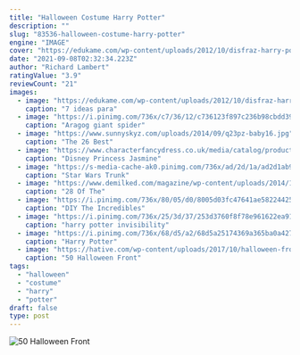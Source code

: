 ```yaml
---
title: "Halloween Costume Harry Potter"
description: ""
slug: "83536-halloween-costume-harry-potter"
engine: "IMAGE"
cover: "https://edukame.com/wp-content/uploads/2012/10/disfraz-harry-potter.jpg"
date: "2021-09-08T02:32:34.223Z"
author: "Richard Lambert"
ratingValue: "3.9"
reviewCount: "21"
images:
  - image: "https://edukame.com/wp-content/uploads/2012/10/disfraz-harry-potter.jpg"
    caption: "7 ideas para"
  - image: "https://i.pinimg.com/736x/c7/36/12/c736123f897c236b98cbdd39ddbef41f.jpg"
    caption: "Aragog giant spider"
  - image: "https://www.sunnyskyz.com/uploads/2014/09/q23pz-baby16.jpg"
    caption: "The 26 Best"
  - image: "https://www.characterfancydress.co.uk/media/catalog/product/6/1/61npygajr2l._sl1500_.jpg"
    caption: "Disney Princess Jasmine"
  - image: "https://s-media-cache-ak0.pinimg.com/736x/ad/2d/1a/ad2d1ab9dedb8a5d03cadeaa1d575719.jpg"
    caption: "Star Wars Trunk"
  - image: "https://www.demilked.com/magazine/wp-content/uploads/2014/10/cool-children-halloween-costumes-21.jpg"
    caption: "28 Of The"
  - image: "https://i.pinimg.com/736x/80/05/d0/8005d03fc47641ae582244251356421f--super-hero-costumes-easy-costumes.jpg"
    caption: "DIY The Incredibles"
  - image: "https://i.pinimg.com/736x/25/3d/37/253d3760f8f78e961622ea91d3e77656--harry-potter-cloak-harry-potter-costumes.jpg"
    caption: "harry potter invisibility"
  - image: "https://i.pinimg.com/736x/68/d5/a2/68d5a25174369a365ba0a42732fe2475.jpg"
    caption: "Harry Potter"
  - image: "https://hative.com/wp-content/uploads/2017/10/halloween-front-porch/31-halloween-front-porch-decorations.jpg"
    caption: "50 Halloween Front"
tags:
  - "halloween"
  - "costume"
  - "harry"
  - "potter"
draft: false
type: post
---
```



![50 Halloween Front](https://hative.com/wp-content/uploads/2017/10/halloween-front-porch/31-halloween-front-porch-decorations.jpg "50 Halloween Front")


<!--inArticleAds-->

<!--galleryOne-->


<!--inArticleAds-->

<!--galleryTwo-->


<!--galleryThree-->

